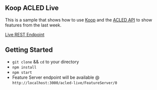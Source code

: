 ## Koop ACLED Live
This is a sample that shows how to use [Koop](http://koopjs.github.io/) and the [ACLED API](http://www.acleddata.com/wp-content/uploads/2013/12/API-User-Guide-August-2017.pdf) to show features from the last week.

[Live REST Endpoint](https://koop-acled-live.herokuapp.com/acled-live/FeatureServer/0)

## Getting Started

- `git clone` && `cd` to your directory
- `npm install`
- `npm start`
- Feature Server endpoint will be available @ `http://localhost:3000/acled-live/FeatureServer/0`
